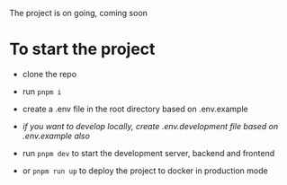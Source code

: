The project is on going, coming soon

# To start the project

- clone the repo
- run `pnpm i`
- create a .env file in the root directory based on .env.example
- *if you want to develop locally, create .env.development file based on .env.example also*

- run `pnpm dev` to start the development server, backend and frontend
- or `pnpm run up` to deploy the project to docker in production mode
